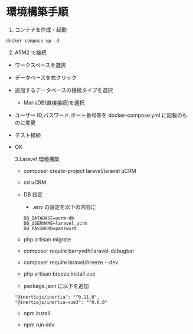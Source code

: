 # 環境構築手順

1. コンテナを作成・起動

```
docker compose up -d
```

2. A5M2 で接続

- ワークスペースを選択
- データベースを右クリック
- 追加するデータベースの接続タイプを選択
  - MariaDB(直接接続)を選択
- ユーザー ID,パスワード,ポート番号等を docker-compose.yml に記載のものに変更
- テスト接続
- OK

  3.Laravel 環境構築

  - composer create-project laravel/laravel uCRM

  - cd uCRM

  - DB 設定
    - .env の設定を以下の内容に
    ```
    DB_DATABASE=ucrm-db
    DB_USERNAME=laravel_ucrm
    DB_PASSWORD=password
    ```
  - php artisan migrate

  - composer require barryvdh/laravel-debugbar

  - composer require laravel/breeze --dev

  - php artisan breeze:install vue

  - package.json に以下を追加

  ```
  "@inertiajs/inertia": "^0.11.0",
  "@inertiajs/inertia-vue3": "^0.6.0"
  ```

  - npm install

  - npm run dev
